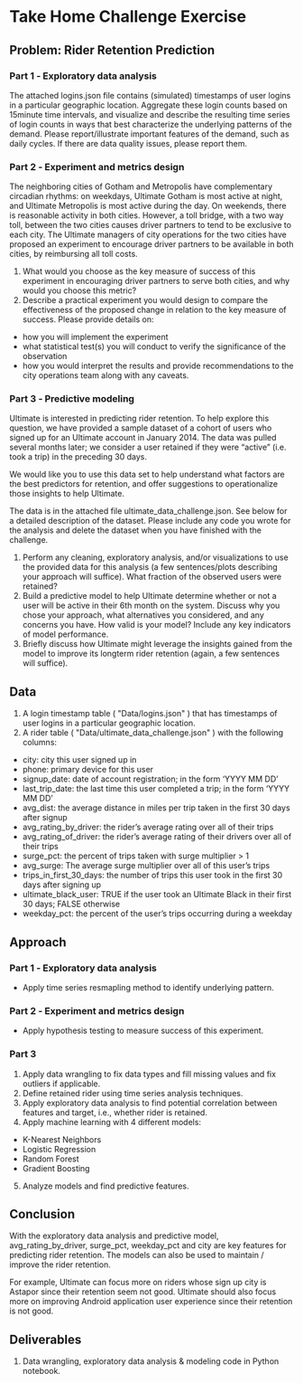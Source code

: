 # Take Home Challenge Exercise


## Problem: Rider Retention Prediction

### Part 1 ‑ Exploratory data analysisThe attached logins.json file contains (simulated) timestamps of user logins in a particular geographic location. Aggregate these login counts based on 15minute time intervals, and visualize and describe the resulting time series of login counts in ways that best characterize the underlying patterns of the demand. Please report/illustrate important features of the demand, such as daily cycles. If there are data quality issues, please report them.### Part 2 ‑ Experiment and metrics designThe neighboring cities of Gotham and Metropolis have complementary circadian rhythms: on weekdays, Ultimate Gotham is most active at night, and Ultimate Metropolis is most active during the day. On weekends, there is reasonable activity in both cities. However, a toll bridge, with a two way toll, between the two cities causes driver partners to tend to be exclusive to each city. The Ultimate managers of city operations for the two cities have proposed an experiment to encourage driver partners to be available in both cities, byreimbursing all toll costs.1. What would you choose as the key measure of success of this experiment inencouraging driver partners to serve both cities, and why would you choose this metric?2. Describe a practical experiment you would design to compare the effectiveness of theproposed change in relation to the key measure of success. Please provide details on:  * how you will implement the experiment  * what statistical test(s) you will conduct to verify the significance of the observation  * how you would interpret the results and provide recommendations to the city operations team along with any caveats.### Part 3 ‑ Predictive modelingUltimate is interested in predicting rider retention. To help explore this question, we have provided a sample dataset of a cohort of users who signed up for an Ultimate account in January 2014. The data was pulled several months later; we consider a user retained if they were “active” (i.e. took a trip) in the preceding 30 days.We would like you to use this data set to help understand what factors are the best predictors for retention, and offer suggestions to operationalize those insights to help Ultimate.The data is in the attached file ultimate_data_challenge.json. See below for a detailed description of the dataset. Please include any code you wrote for the analysis and delete the dataset when you have finished with the challenge.1. Perform any cleaning, exploratory analysis, and/or visualizations to use the provided data for this analysis (a few sentences/plots describing your approach will suffice). What fraction of the observed users were retained?2. Build a predictive model to help Ultimate determine whether or not a user will be active in their 6th month on the system. Discuss why you chose your approach, what alternatives you considered, and any concerns you have. How valid is your model? Include any key indicators of model performance.3. Briefly discuss how Ultimate might leverage the insights gained from the model to improve its longterm rider retention (again, a few sentences will suffice).

## Data
1. A login timestamp table ( "Data/logins.json" ) that has timestamps of user logins in a particular geographic location.
2. A rider table ( "Data/ultimate\_data\_challenge.json" ) with the following columns:
  * city: city this user signed up in  * phone: primary device for this user  * signup_date: date of account registration; in the form ‘YYYY MM DD’  * last_trip_date: the last time this user completed a trip; in the form ‘YYYY MM DD’  * avg_dist: the average distance in miles per trip taken in the first 30 days after signup  * avg_rating_by_driver: the rider’s average rating over all of their trips  * avg_rating_of_driver: the rider’s average rating of their drivers over all of their trips  * surge_pct: the percent of trips taken with surge multiplier > 1  * avg_surge: The average surge multiplier over all of this user’s trips  * trips_in_first_30_days: the number of trips this user took in the first 30 days after signing up  * ultimate_black_user: TRUE if the user took an Ultimate Black in their first 30 days; FALSE otherwise  * weekday_pct: the percent of the user’s trips occurring during a weekday


## Approach

### Part 1 ‑ Exploratory data analysis
* Apply time series resmapling method to identify underlying pattern.

### Part 2 ‑ Experiment and metrics design
* Apply hypothesis testing to measure success of this experiment.

### Part 3
1. Apply data wrangling to fix data types and fill missing values and fix outliers if applicable.
2. Define retained rider using time series analysis techniques.
3. Apply exploratory data analysis to find potential correlation between features and target, i.e., whether rider is retained.
4. Apply machine learning with 4 different models:
  * K-Nearest Neighbors
  * Logistic Regression
  * Random Forest
  * Gradient Boosting
5. Analyze models and find predictive features.


## Conclusion
With the exploratory data analysis and predictive model, avg\_rating\_by\_driver, surge\_pct, weekday\_pct and city are key features for predicting rider retention. The models can also be used to maintain / improve the rider retention.

For example, Ultimate can focus more on riders whose sign up city is Astapor since their retention seem not good. Ultimate should also focus more on improving Android application user experience since their retention is not good.

## Deliverables
1. Data wrangling, exploratory data analysis & modeling code in Python notebook.
